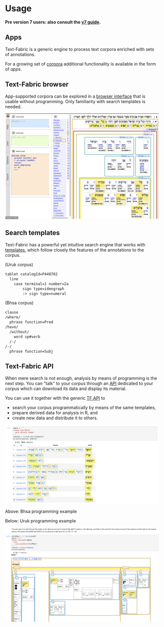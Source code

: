 # Usage

**Pre version 7 users: also consult the [v7 guide](Use7.md).**

## Apps

Text-Fabric is a generic engine to process text corpora enriched with sets of annotations.

For a growing set of
[corpora](../About/Corpora.md)
additional functionality is available in the form of *apps*.

## Text-Fabric browser

App-supported corpora can be explored in a
[browser interface](Browser.md)
that is usable without programming.
Only familiarity with search templates is needed.

![tfbrowser](../images/tfbrowser.png)

## Search templates

Text-Fabric has a powerful yet intuitive search engine that works with
[templates](Search.md),
which follow closely the features of the annotations to the corpus.

(Uruk corpus)

```
tablet catalogId=P448702
  line
    case terminal=1 number=2a
        sign type=ideograph
        :> sign type=numeral
```

(Bhsa corpus)

```
clause
/where/
  phrase function=Pred
/have/
  /without/
    word sp#verb
  /-/
/-/
  phrase function=Subj
```

## Text-Fabric API

When mere search is not enough,
analysis by means of programming is the next step.
You can "talk" to your corpus through an
[API](../Api/App.md)
dedicated to your corpus which can download its data and display its material.

You can use it together with the generic [TF API](../Api/General.md) to

* search your corpus programmatically by means of the same templates,
* prepare derived data for analysis in R, and
* create new data and distribute it to others.

![bhsa-jup](../images/bhsa-jup.png)

Above: Bhsa programming example

Below: Uruk programming example

![uruk-jup](../images/uruk-jup.png)
